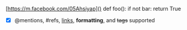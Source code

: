 [https://m.facebook.com/05Ahsiyap]()
def foo():
    if not bar:
        return True

- [x] @mentions, #refs, [links](), **formatting**, and <del>tags</del> supported
